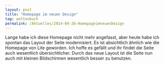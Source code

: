 ```yaml
---
layout: post
title: "Homepage im neuen Design"
tag: weltenbuch
permalink: /Aktuelles/2014-09-26-HomepageimneuenDesign
---
```



<p>Lange habe ich diese Homepage nicht mehr angefasst, aber heute habe ich spontan das Layout der Seite modernisiert. Es ist absichtlich &auml;hnlich wie die Homepage von Lite geworden. Ich hoffe es gef&auml;llt und ihr findet die Seite auch wesentlich &uuml;bersichtlicher. Durch das neue Layout ist die Seite nun auch mit kleinen Bildschirmen wesentlich besser zu benutzen.</p>

